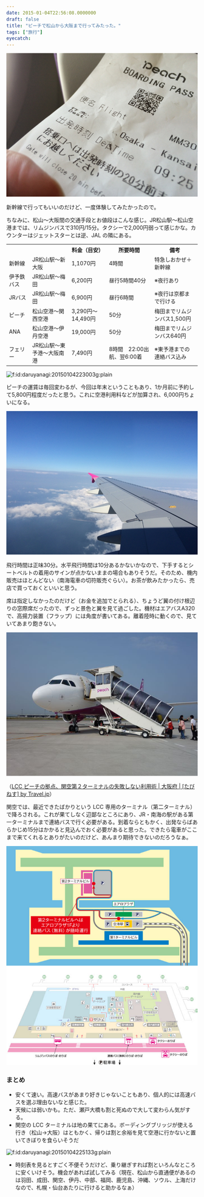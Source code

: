 ```yaml
---
date: 2015-01-04T22:56:08.0000000
draft: false
title: "ピーチで松山から大阪まで行ってみたった。"
tags: ["旅行"]
eyecatch: 
---
```

<p><span itemscope itemtype="http://schema.org/Photograph"><img src="20141229092035.jpg" alt="f:id:daruyanagi:20141229092035j:plain" title="f:id:daruyanagi:20141229092035j:plain" class="hatena-fotolife" itemprop="image"></span></p><p>新幹線で行ってもいいのだけど、一度体験してみたかったので。</p><p>ちなみに、松山～大阪間の交通手段とお値段はこんな感じ。JR松山駅～松山空港までは、リムジンバスで310円/15分。タクシーで2,000円弱って感じかな。カウンターはジェットスターとは逆、JAL の隣にある。</p>

<table>
<tr>
<th></th>
<th></th>
<th>料金（目安）</th>
<th>所要時間</th>
<th>備考</th>
</tr>
<tr>
<td>新幹線</td>
<td>JR松山駅～新大阪</td>
<td>1,1070円</td>
<td>4時間</td>
<td>特急しおかぜ＋新幹線</td>
</tr>
<tr>
<td>伊予鉄バス</td>
<td>JR松山駅～梅田</td>
<td>6,200円</td>
<td>昼行5時間40分</td>
<td>※夜行あり</td>
</tr>
<tr>
<td>JRバス</td>
<td>JR松山駅～梅田</td>
<td>6,900円</td>
<td>昼行6時間</td>
<td>※夜行は京都まで行ける</td>
</tr>
<tr>
<td>ピーチ</td>
<td>松山空港～関西空港</td>
<td>3,290円～14,490円</td>
<td>50分</td>
<td>梅田までリムジンバス1,500円</td>
</tr>
<tr>
<td>ANA</td>
<td>松山空港～伊丹空港</td>
<td>19,000円</td>
<td>50分</td>
<td>梅田までリムジンバス640円</td>
</tr>
<tr>
<td>フェリー</td>
<td>JR松山駅～東予港～大阪南港</td>
<td>7,490円</td>
<td>8時間　22:00出航、翌6:00着</td>
<td>※東予港までの連絡バス込み</td>
</tr>
</table><p><span itemscope itemtype="http://schema.org/Photograph"><img src="http://cdn-ak.f.st-hatena.com/images/fotolife/d/daruyanagi/20150104/20150104223003.gif" alt="f:id:daruyanagi:20150104223003g:plain" title="f:id:daruyanagi:20150104223003g:plain" class="hatena-fotolife" itemprop="image"></span></p><p>ピーチの運賃は毎回変わるが、今回は年末ということもあり、1か月前に予約して5,800円程度だったと思う。これに空港利用料などが加算され、6,000円ちょいになる。</p><p><span itemscope itemtype="http://schema.org/Photograph"><img src="20141229100104.jpg" alt="f:id:daruyanagi:20141229100104j:plain" title="f:id:daruyanagi:20141229100104j:plain" class="hatena-fotolife" itemprop="image"></span></p><p>飛行時間は正味30分。水平飛行時間は10分あるかないかなので、下手するとシートベルトの着用のサインが点かないままの場合もありそうだ。そのため、機内販売はほとんどない（南海電車の切符販売ぐらい）。お茶が飲みたかったら、売店で買っておくといいと思う。</p><p>席は指定しなかったのだけど（お金を追加でとられる）、ちょうど翼の付け根辺りの窓際席だったので、ずっと景色と翼を見て過ごした。機材はエアバスA320で、高揚力装置（フラップ）には角度が書いてある。離着陸時に動くので、見ていてあまり飽きない。</p><p><span itemscope itemtype="http://schema.org/Photograph"><img src="20150104224446.jpg" alt="f:id:daruyanagi:20150104224446j:plain" title="f:id:daruyanagi:20150104224446j:plain" class="hatena-fotolife" itemprop="image"></span></p><p>（<a href="http://guide.travel.co.jp/howto/11/">LCC &#x30D4;&#x30FC;&#x30C1;&#x306E;&#x62E0;&#x70B9;&#x3001;&#x95A2;&#x7A7A;&#x7B2C;&#xFF12;&#x30BF;&#x30FC;&#x30DF;&#x30CA;&#x30EB;&#x306E;&#x5931;&#x6557;&#x3057;&#x306A;&#x3044;&#x5229;&#x7528;&#x8853; | &#x5927;&#x962A;&#x5E9C; | [&#x305F;&#x3073;&#x306D;&#x3059;] by Travel.jp</a>）</p><p>関空では、最近できたばかりという LCC 専用のターミナル（第二ターミナル）で降ろされる。これが果てしなく辺鄙なところにあり、JR・南海の駅がある第一ターミナルまで連絡バスで行く必要がある。到着ならともかく、出発ならばあらかじめ15分はかかると見込んでおく必要があると思った。できたら電車がここまで来てくれるとありがたいのだけど、あんまり期待できないのだろうなぁ。</p><p><span itemscope itemtype="http://schema.org/Photograph"><img src="20130111143227.jpg" alt="f:id:daruyanagi:20130111143227j:plain" title="f:id:daruyanagi:20130111143227j:plain" class="hatena-fotolife" itemprop="image"></span><br />
</p>

<div class="section">
<h3>まとめ</h3>

<ul>
<li>安くて速い。高速バスがあまり好きじゃないこともあり、個人的には高速バスを選ぶ理由ないなと感じた。</li>
<li>天候には弱いかも。ただ、瀬戸大橋も割と死ぬので大して変わらん気がする。</li>
<li>関空の LCC ターミナルは地の果てにある。ボーディングブリッジが使える行き（松山→大阪）はともかく、帰りは割と余裕を見て空港に行かないと置いてきぼりを食らいそうだ</li>
</ul><p><span itemscope itemtype="http://schema.org/Photograph"><img src="http://cdn-ak.f.st-hatena.com/images/fotolife/d/daruyanagi/20150104/20150104225133.gif" alt="f:id:daruyanagi:20150104225133g:plain" title="f:id:daruyanagi:20150104225133g:plain" class="hatena-fotolife" itemprop="image"></span><br />
</p>

<ul>
<li>時刻表を見るとすごく不便そうだけど、乗り継ぎすれば割といろんなところに安くいけそう。機会があれば試してみる（現在、松山から直通便があるのは羽田、成田、関空、伊丹、中部、福岡、鹿児島、沖縄、ソウル、上海だけなので、札幌・仙台あたりに行けると助かるなぁ）</li>
</ul>
</div>